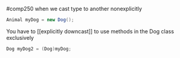 #comp250 
when we cast type to another nonexplicitly

```java
Animal myDog = new Dog();
```

You have to [[explicitly downcast]] to use methods in the Dog class exclusively
```java
Dog myDog2 = (Dog)myDog;
```

